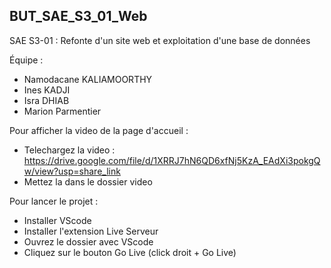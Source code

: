 ## BUT_SAE_S3_01_Web

SAE S3-01 : Refonte d'un site web et exploitation d'une base de données

Équipe :
- Namodacane KALIAMOORTHY
- Ines KADJI
- Isra DHIAB
- Marion Parmentier

Pour afficher la video de la page d'accueil :
- Telechargez la video : https://drive.google.com/file/d/1XRRJ7hN6QD6xfNj5KzA_EAdXi3pokgQw/view?usp=share_link
- Mettez la dans le dossier video

Pour lancer le projet :
- Installer VScode
- Installer l'extension Live Serveur
- Ouvrez le dossier avec VScode
- Cliquez sur le bouton Go Live (click droit + Go Live)
